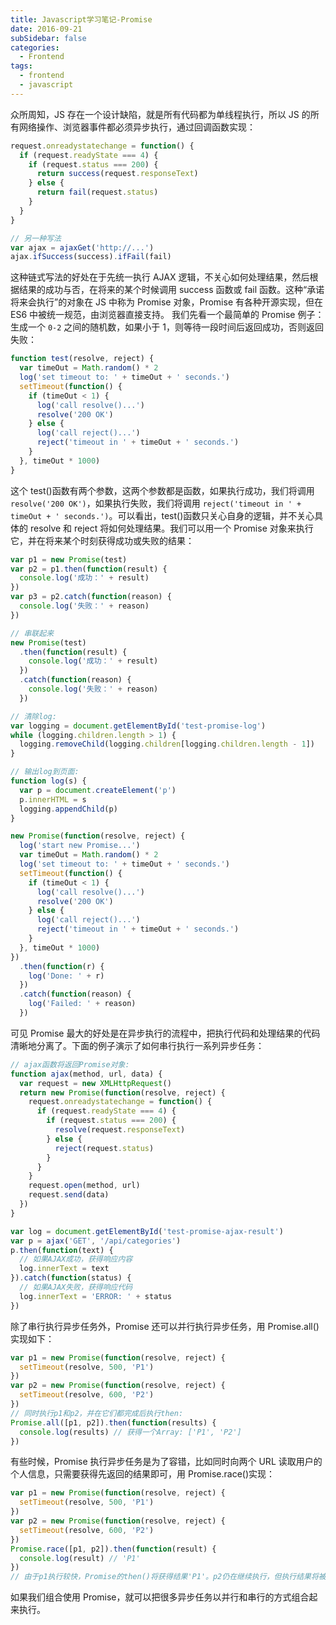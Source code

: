 ```yaml
---
title: Javascript学习笔记-Promise
date: 2016-09-21
subSidebar: false
categories:
  - Frontend
tags:
  - frontend
  - javascript
---
```


众所周知，JS 存在一个设计缺陷，就是所有代码都为单线程执行，所以 JS 的所有网络操作、浏览器事件都必须异步执行，通过回调函数实现：

```js
request.onreadystatechange = function() {
  if (request.readyState === 4) {
    if (request.status === 200) {
      return success(request.responseText)
    } else {
      return fail(request.status)
    }
  }
}

// 另一种写法
var ajax = ajaxGet('http://...')
ajax.ifSuccess(success).ifFail(fail)
```

这种链式写法的好处在于先统一执行 AJAX 逻辑，不关心如何处理结果，然后根据结果的成功与否，在将来的某个时候调用 success 函数或 fail 函数。这种“承诺将来会执行”的对象在 JS 中称为 Promise 对象，Promise 有各种开源实现，但在 ES6 中被统一规范，由浏览器直接支持。
我们先看一个最简单的 Promise 例子：生成一个 `0-2` 之间的随机数，如果小于 1，则等待一段时间后返回成功，否则返回失败：

```js
function test(resolve, reject) {
  var timeOut = Math.random() * 2
  log('set timeout to: ' + timeOut + ' seconds.')
  setTimeout(function() {
    if (timeOut < 1) {
      log('call resolve()...')
      resolve('200 OK')
    } else {
      log('call reject()...')
      reject('timeout in ' + timeOut + ' seconds.')
    }
  }, timeOut * 1000)
}
```

这个 test()函数有两个参数，这两个参数都是函数，如果执行成功，我们将调用 `resolve('200 OK')`，如果执行失败，我们将调用 `reject('timeout in ' + timeOut + ' seconds.')`。可以看出，test()函数只关心自身的逻辑，并不关心具体的 resolve 和 reject 将如何处理结果。我们可以用一个 Promise 对象来执行它，并在将来某个时刻获得成功或失败的结果：

```js
var p1 = new Promise(test)
var p2 = p1.then(function(result) {
  console.log('成功：' + result)
})
var p3 = p2.catch(function(reason) {
  console.log('失败：' + reason)
})

// 串联起来
new Promise(test)
  .then(function(result) {
    console.log('成功：' + result)
  })
  .catch(function(reason) {
    console.log('失败：' + reason)
  })

// 清除log:
var logging = document.getElementById('test-promise-log')
while (logging.children.length > 1) {
  logging.removeChild(logging.children[logging.children.length - 1])
}

// 输出log到页面:
function log(s) {
  var p = document.createElement('p')
  p.innerHTML = s
  logging.appendChild(p)
}

new Promise(function(resolve, reject) {
  log('start new Promise...')
  var timeOut = Math.random() * 2
  log('set timeout to: ' + timeOut + ' seconds.')
  setTimeout(function() {
    if (timeOut < 1) {
      log('call resolve()...')
      resolve('200 OK')
    } else {
      log('call reject()...')
      reject('timeout in ' + timeOut + ' seconds.')
    }
  }, timeOut * 1000)
})
  .then(function(r) {
    log('Done: ' + r)
  })
  .catch(function(reason) {
    log('Failed: ' + reason)
  })
```

可见 Promise 最大的好处是在异步执行的流程中，把执行代码和处理结果的代码清晰地分离了。下面的例子演示了如何串行执行一系列异步任务：

```js
// ajax函数将返回Promise对象:
function ajax(method, url, data) {
  var request = new XMLHttpRequest()
  return new Promise(function(resolve, reject) {
    request.onreadystatechange = function() {
      if (request.readyState === 4) {
        if (request.status === 200) {
          resolve(request.responseText)
        } else {
          reject(request.status)
        }
      }
    }
    request.open(method, url)
    request.send(data)
  })
}

var log = document.getElementById('test-promise-ajax-result')
var p = ajax('GET', '/api/categories')
p.then(function(text) {
  // 如果AJAX成功，获得响应内容
  log.innerText = text
}).catch(function(status) {
  // 如果AJAX失败，获得响应代码
  log.innerText = 'ERROR: ' + status
})
```

除了串行执行异步任务外，Promise 还可以并行执行异步任务，用 Promise.all()实现如下：

```js
var p1 = new Promise(function(resolve, reject) {
  setTimeout(resolve, 500, 'P1')
})
var p2 = new Promise(function(resolve, reject) {
  setTimeout(resolve, 600, 'P2')
})
// 同时执行p1和p2，并在它们都完成后执行then:
Promise.all([p1, p2]).then(function(results) {
  console.log(results) // 获得一个Array: ['P1', 'P2']
})
```

有些时候，Promise 执行异步任务是为了容错，比如同时向两个 URL 读取用户的个人信息，只需要获得先返回的结果即可，用 Promise.race()实现：

```js
var p1 = new Promise(function(resolve, reject) {
  setTimeout(resolve, 500, 'P1')
})
var p2 = new Promise(function(resolve, reject) {
  setTimeout(resolve, 600, 'P2')
})
Promise.race([p1, p2]).then(function(result) {
  console.log(result) // 'P1'
})
// 由于p1执行较快，Promise的then()将获得结果'P1'。p2仍在继续执行，但执行结果将被丢弃。
```

如果我们组合使用 Promise，就可以把很多异步任务以并行和串行的方式组合起来执行。
